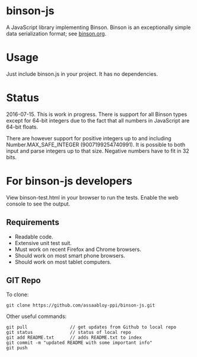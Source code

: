 binson-js
=========

A JavaScript library implementing Binson. Binson is an exceptionally simple 
data serialization format; see [binson.org](http://binson.org/).


Usage
=====

Just include binson.js in your project. It has no dependencies.


Status
======

2016-07-15. This is work in progress. There is support for 
all Binson types except for 64-bit integers due to the fact
that all numbers in JavaScript are 64-bit floats.

There are however support for positive integers up to and including
Number.MAX_SAFE_INTEGER (9007199254740991). It is possible to both
input and parse integers up to that size. Negative numbers have to 
fit in 32 bits.


For binson-js developers
========================

View binson-test.html in your browser to run the tests. Enable the 
web console to see the output.

Requirements
------------

* Readable code.
* Extensive unit test suit.
* Must work on recent Firefox and Chrome browsers.
* Should work on most smart phone browsers.
* Should work on most tablet computers.


GIT Repo
--------

To clone:

    git clone https://github.com/assaabloy-ppi/binson-js.git

Other useful commands:

    git pull                // get updates from Github to local repo
    git status              // status of local repo
    git add README.txt      // adds README.txt to index
    git commit -m "updated README with some important info"
    git push


